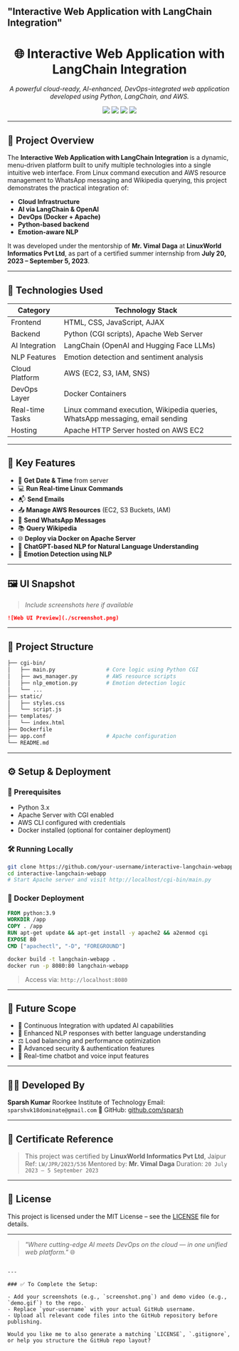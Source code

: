 ## **"Interactive Web Application with LangChain Integration"**
<h1 align="center">🌐 Interactive Web Application with LangChain Integration</h1>
<p align="center"><i>A powerful cloud-ready, AI-enhanced, DevOps-integrated web application developed using Python, LangChain, and AWS.</i></p>

<p align="center">
  <img src="https://img.shields.io/badge/AI-LangChain%20%26%20ChatGPT-blueviolet" />
  <img src="https://img.shields.io/badge/DevOps-Docker%20%26%20Apache-green" />
  <img src="https://img.shields.io/badge/Cloud-AWS-orange" />
  <img src="https://img.shields.io/badge/Author-Sparsh%20Kumar-lightgrey" />
</p>

---
## 🚀 Project Overview

The **Interactive Web Application with LangChain Integration** is a dynamic, menu-driven platform built to unify multiple technologies into a single intuitive web interface. From Linux command execution and AWS resource management to WhatsApp messaging and Wikipedia querying, this project demonstrates the practical integration of:

- **Cloud Infrastructure**
- **AI via LangChain & OpenAI**
- **DevOps (Docker + Apache)**
- **Python-based backend**
- **Emotion-aware NLP**

It was developed under the mentorship of **Mr. Vimal Daga** at **LinuxWorld Informatics Pvt Ltd**, as part of a certified summer internship from **July 20, 2023 – September 5, 2023**.

---

## 🔧 Technologies Used

| Category           | Technology Stack                                                                 |
|-------------------|-----------------------------------------------------------------------------------|
| Frontend          | HTML, CSS, JavaScript, AJAX                                                       |
| Backend           | Python (CGI scripts), Apache Web Server                                           |
| AI Integration    | LangChain (OpenAI and Hugging Face LLMs)                                          |
| NLP Features      | Emotion detection and sentiment analysis                                          |
| Cloud Platform    | AWS (EC2, S3, IAM, SNS)                                                           |
| DevOps Layer      | Docker Containers                                                                 |
| Real-time Tasks   | Linux command execution, Wikipedia queries, WhatsApp messaging, email sending     |
| Hosting           | Apache HTTP Server hosted on AWS EC2                                              |

---

## 🧠 Key Features

- 📅 **Get Date & Time** from server
- 💻 **Run Real-time Linux Commands**
- 📬 **Send Emails**
- 📤 **Manage AWS Resources** (EC2, S3 Buckets, IAM)
- 🧾 **Send WhatsApp Messages**
- 📚 **Query Wikipedia**
- 🌐 **Deploy via Docker on Apache Server**
- 🤖 **ChatGPT-based NLP for Natural Language Understanding**
- 💬 **Emotion Detection using NLP**

---

## 🖼️ UI Snapshot

> _Include screenshots here if available_

```markdown
![Web UI Preview](./screenshot.png)
````

---

## 📁 Project Structure

```bash
├── cgi-bin/
│   ├── main.py                # Core logic using Python CGI
│   ├── aws_manager.py         # AWS resource scripts
│   ├── nlp_emotion.py         # Emotion detection logic
│   └── ...
├── static/
│   ├── styles.css
│   └── script.js
├── templates/
│   └── index.html
├── Dockerfile
├── app.conf                   # Apache configuration
└── README.md
```

---

## ⚙️ Setup & Deployment

### 🧪 Prerequisites

* Python 3.x
* Apache Server with CGI enabled
* AWS CLI configured with credentials
* Docker installed (optional for container deployment)

### 🛠️ Running Locally

```bash
git clone https://github.com/your-username/interactive-langchain-webapp.git
cd interactive-langchain-webapp
# Start Apache server and visit http://localhost/cgi-bin/main.py
```

### 🐳 Docker Deployment

```dockerfile
FROM python:3.9
WORKDIR /app
COPY . /app
RUN apt-get update && apt-get install -y apache2 && a2enmod cgi
EXPOSE 80
CMD ["apachectl", "-D", "FOREGROUND"]
```

```bash
docker build -t langchain-webapp .
docker run -p 8080:80 langchain-webapp
```

> Access via: `http://localhost:8080`

---

## 🌱 Future Scope

* 🔁 Continuous Integration with updated AI capabilities
* 🧠 Enhanced NLP responses with better language understanding
* ⚖️ Load balancing and performance optimization
* 🔐 Advanced security & authentication features
* 📡 Real-time chatbot and voice input features

---

## 👨‍💻 Developed By

**Sparsh Kumar**
Roorkee Institute of Technology
Email: `sparshvk18dominate@gmail.com`
🔗 GitHub: [github.com/sparsh](https://github.com/SparshVK/Summer_Internship_Project2023)

---

## 📝 Certificate Reference

> This project was certified by **LinuxWorld Informatics Pvt Ltd**, Jaipur
> Ref: `LW/JPR/2023/536`
> Mentored by: **Mr. Vimal Daga**
> Duration: `20 July 2023 – 5 September 2023`

---

## 📄 License

This project is licensed under the MIT License – see the [LICENSE](LICENSE) file for details.

---

> *"Where cutting-edge AI meets DevOps on the cloud — in one unified web platform."* 🌐

```

---

### ✅ To Complete the Setup:

- Add your screenshots (e.g., `screenshot.png`) and demo video (e.g., `demo.gif`) to the repo.
- Replace `your-username` with your actual GitHub username.
- Upload all relevant code files into the GitHub repository before publishing.

Would you like me to also generate a matching `LICENSE`, `.gitignore`, or help you structure the GitHub repo layout?
```
